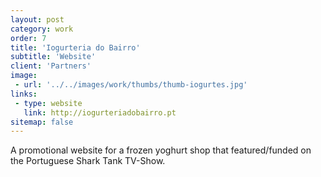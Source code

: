 ```yaml
---
layout: post
category: work
order: 7
title: 'Iogurteria do Bairro'
subtitle: 'Website'
client: 'Partners'
image:
 - url: '../../images/work/thumbs/thumb-iogurtes.jpg'
links:
 - type: website
   link: http://iogurteriadobairro.pt
sitemap: false
---
```


A promotional website for a frozen yoghurt shop that featured/funded on the Portuguese Shark Tank TV-Show.
